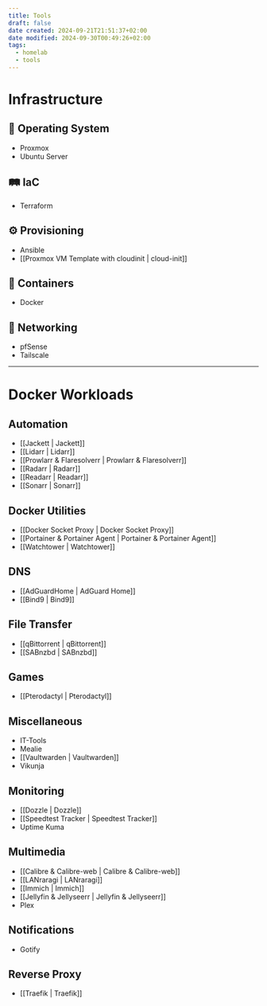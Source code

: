 ```yaml
---
title: Tools
draft: false
date created: 2024-09-21T21:51:37+02:00
date modified: 2024-09-30T00:49:26+02:00
tags:
  - homelab
  - tools
---
```


# Infrastructure

## 🐧 Operating System
- Proxmox
- Ubuntu Server

## 🛤️ IaC
- Terraform

## ⚙️ Provisioning
- Ansible
- [[Proxmox VM Template with cloudinit | cloud-init]]

## 🐋 Containers
- Docker

## 🛜 Networking
- pfSense
- Tailscale

---

# Docker Workloads

## Automation
- [[Jackett | Jackett]]
- [[Lidarr | Lidarr]]
- [[Prowlarr & Flaresolverr | Prowlarr & Flaresolverr]]
- [[Radarr | Radarr]]
- [[Readarr | Readarr]]
- [[Sonarr | Sonarr]]

## Docker Utilities
- [[Docker Socket Proxy | Docker Socket Proxy]]
- [[Portainer & Portainer Agent | Portainer & Portainer Agent]]
- [[Watchtower | Watchtower]]

## DNS
- [[AdGuardHome | AdGuard Home]]
- [[Bind9 | Bind9]]

## File Transfer
- [[qBittorrent | qBittorrent]]
- [[SABnzbd | SABnzbd]]

## Games
- [[Pterodactyl | Pterodactyl]]

## Miscellaneous
- IT-Tools
- Mealie
- [[Vaultwarden | Vaultwarden]]
- Vikunja

## Monitoring
- [[Dozzle | Dozzle]]
- [[Speedtest Tracker | Speedtest Tracker]]
- Uptime Kuma

## Multimedia
- [[Calibre & Calibre-web | Calibre & Calibre-web]]
- [[LANraragi | LANraragi]]
- [[Immich | Immich]]
- [[Jellyfin & Jellyseerr | Jellyfin & Jellyseerr]]
- Plex

## Notifications
- Gotify

## Reverse Proxy
- [[Traefik | Traefik]]